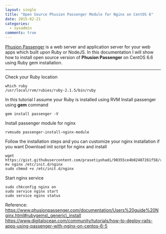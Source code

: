 ```yaml
---
layout: single
title: "Open Source Phusion Passenger Module for Nginx on CentOS 6"
date: 2015-02-21
categories:
  - sysadmin
comments: true
---
```


[Phusion Passenger](https://www.phusionpassenger.com/) is a web server and application server for your web apps which built upon Ruby or NodeJS. In this documentation I will show how to install open source version of **Phusion Passenger** on CentOS 6.6 using Ruby gem installation.

---

Check your Ruby location

    which ruby
    /usr/local/rvm/rubies/ruby-2.1.5/bin/ruby

In this tutorial I assume your Ruby is installed using RVM
Install passenger using **gem** command

    gem install passenger -V

Install passenger module for nginx

    rvmsudo passenger-install-nginx-module

Follow the installation steps and you can customize your nginx installation if you want
Download init script for nginx and install

    wget https://gist.githubusercontent.com/prasetiyohadi/90355ce4b02487261f58/raw/35319a9b63331a9503424c40489d7be27387584d/nginx
    mv nginx /etc/init.d/nginx
    sudo chmod +x /etc/init.d/nginx

Start nginx service

    sudo chkconfig nginx on
    sudo service nginx start
    sudo service nginx status

Reference:
<https://www.phusionpassenger.com/documentation/Users%20guide%20Nginx.html#rubygems\_generic\_install>
<https://www.digitalocean.com/community/tutorials/how-to-deploy-rails-apps-using-passenger-with-nginx-on-centos-6-5>
